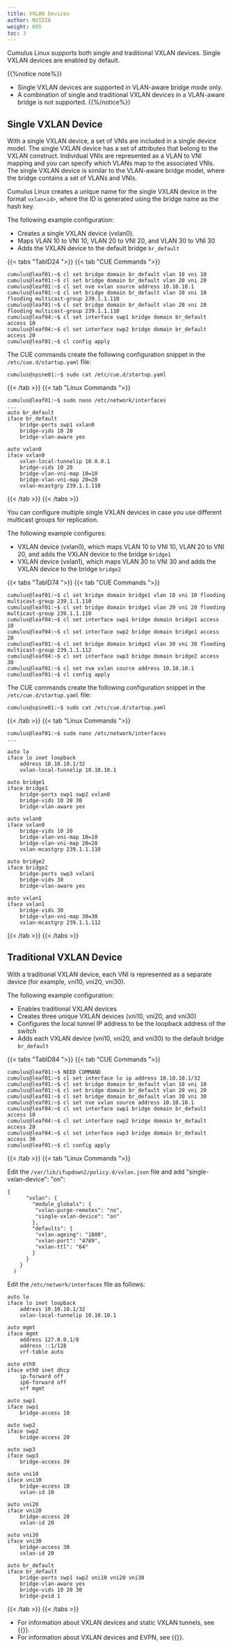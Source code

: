 ```yaml
---
title: VXLAN Devices
author: NVIDIA
weight: 605
toc: 3
---
```

Cumulus Linux supports both single and traditional VXLAN devices. Single VXLAN devices are enabled by default.

{{%notice note%}}
- Single VXLAN devices are supported in VLAN-aware bridge mode only.
- A combination of single and traditional VXLAN devices in a VLAN-aware bridge is not supported.
{{%/notice%}}

## Single VXLAN Device

With a single VXLAN device, a set of VNIs are included in a single device model. The single VXLAN device has a set of attributes that belong to the VXLAN construct. Individual VNIs are represented as a VLAN to VNI mapping and you can specify which VLANs map to the associated VNIs. The single VXLAN device is similar to the VLAN-aware bridge model, where the bridge contains a set of VLANs and VNIs.

Cumulus Linux creates a unique name for the single VXLAN device in the format `vxlan<id>`, where the ID is generated using the bridge name as the hash key.

The following example configuration:
- Creates a single VXLAN device (vxlan0).
- Maps VLAN 10 to VNI 10, VLAN 20 to VNI 20, and VLAN 30 to VNI 30
- Adds the VXLAN device to the default bridge `br_default`

{{< tabs "TabID24 ">}}
{{< tab "CUE Commands ">}}

```
cumulus@leaf01:~$ cl set bridge domain br_default vlan 10 vni 10
cumulus@leaf01:~$ cl set bridge domain br_default vlan 20 vni 20
cumulus@leaf01:~$ cl set nve vxlan source address 10.10.10.1
cumulus@leaf01:~$ cl set bridge domain br_default vlan 10 vni 10 flooding multicast-group 239.1.1.110
cumulus@leaf01:~$ cl set bridge domain br_default vlan 20 vni 20 flooding multicast-group 239.1.1.110
cumulus@leaf04:~$ cl set interface swp1 bridge domain br_default access 10
cumulus@leaf04:~$ cl set interface swp2 bridge domain br_default access 20
cumulus@leaf01:~$ cl config apply
```

The CUE commands create the following configuration snippet in the `/etc/cue.d/startup.yaml` file:

```
cumulus@spine01:~$ sudo cat /etc/cue.d/startup.yaml

```

{{< /tab >}}
{{< tab "Linux Commands ">}}

```
cumulus@leaf01:~$ sudo nano /etc/network/interfaces
...
auto br_default
iface br_default
    bridge-ports swp1 vxlan0
    bridge-vids 10 20
    bridge-vlan-aware yes
 
auto vxlan0
iface vxlan0
    vxlan-local-tunnelip 10.0.0.1
    bridge-vids 10 20
    bridge-vlan-vni-map 10=10
    bridge-vlan-vni-map 20=20
    vxlan-mcastgrp 239.1.1.110
```

{{< /tab >}}
{{< /tabs >}}

You can configure multiple single VXLAN devices in case you use different multicast groups for replication.

The following example configures:
- VXLAN device (vxlan0), which maps VLAN 10 to VNI 10, VLAN 20 to VNI 20, and adds the VXLAN device to the bridge `bridge1`
- VXLAN device (vxlan1), which maps VLAN 30 to VNI 30 and adds the VXLAN device to the bridge `bridge2`

{{< tabs "TabID74 ">}}
{{< tab "CUE Commands ">}}

```
cumulus@leaf01:~$ cl set bridge domain bridge1 vlan 10 vni 10 flooding multicast-group 239.1.1.110
cumulus@leaf01:~$ cl set bridge domain bridge1 vlan 20 vni 20 flooding multicast-group 239.1.1.110
cumulus@leaf04:~$ cl set interface swp1 bridge domain bridge1 access 10
cumulus@leaf04:~$ cl set interface swp2 bridge domain bridge1 access 20
cumulus@leaf01:~$ cl set bridge domain bridge2 vlan 30 vni 30 flooding multicast-group 239.1.1.112
cumulus@leaf04:~$ cl set interface swp3 bridge domain bridge2 access 30
cumulus@leaf01:~$ cl set nve vxlan source address 10.10.10.1
cumulus@leaf01:~$ cl config apply
```

The CUE commands create the following configuration snippet in the `/etc/cue.d/startup.yaml` file:

```
cumulus@spine01:~$ sudo cat /etc/cue.d/startup.yaml
```

{{< /tab >}}
{{< tab "Linux Commands ">}}

```
cumulus@leaf01:~$ sudo nano /etc/network/interfaces
...

auto lo
iface lo inet loopback
    address 10.10.10.1/32
    vxlan-local-tunnelip 10.10.10.1 

auto bridge1
iface bridge1
    bridge-ports swp1 swp2 vxlan0
    bridge-vids 10 20 30
    bridge-vlan-aware yes
 
auto vxlan0
iface vxlan0
    bridge-vids 10 20
    bridge-vlan-vni-map 10=10
    bridge-vlan-vni-map 20=20
    vxlan-mcastgrp 239.1.1.110

auto bridge2
iface bridge2
    bridge-ports swp3 vxlan1
    bridge-vids 30
    bridge-vlan-aware yes
 
auto vxlan1
iface vxlan1
    bridge-vids 30
    bridge-vlan-vni-map 30=30
    vxlan-mcastgrp 239.1.1.112
```

{{< /tab >}}
{{< /tabs >}}

## Traditional VXLAN Device

With a traditional VXLAN device, each VNI is represented as a separate device (for example, vni10, vni20, vni30).

The following example configuration:
- Enables traditional VXLAN devices
- Creates three unique VXLAN devices (vni10, vni20, and vni30)
- Configures the local tunnel IP address to be the loopback address of the switch
- Adds each VXLAN device (vni10, vni20, and vni30) to the default bridge `br_default`

{{< tabs "TabID84 ">}}
{{< tab "CUE Commands ">}}

```
cumulus@leaf01:~$ NEED COMMAND
cumulus@leaf01:~$ cl set interface lo ip address 10.10.10.1/32
cumulus@leaf01:~$ cl set bridge domain br_default vlan 10 vni 10
cumulus@leaf01:~$ cl set bridge domain br_default vlan 20 vni 20
cumulus@leaf01:~$ cl set bridge domain br_default vlan 30 vni 30
cumulus@leaf01:~$ cl set nve vxlan source address 10.10.10.1
cumulus@leaf04:~$ cl set interface swp1 bridge domain br_default access 10
cumulus@leaf04:~$ cl set interface swp2 bridge domain br_default access 20
cumulus@leaf04:~$ cl set interface swp3 bridge domain br_default access 30
cumulus@leaf01:~$ cl config apply
```

{{< /tab >}}
{{< tab "Linux Commands ">}}

Edit the `/var/lib/ifupdown2/policy.d/vxlan.json` file and add "single-vxlan-device": "on":

```
{
      "vxlan": {
        "module_globals": {
         "vxlan-purge-remotes": "no",
         "single-vxlan-device": "on"
        },
        "defaults": {
         "vxlan-ageing": "1800",
         "vxlan-port": "4789",
         "vxlan-ttl": "64"
        }
      }
    }
  )
```

Edit the `/etc/network/interfaces` file as follows:

```
auto lo
iface lo inet loopback
    address 10.10.10.1/32
    vxlan-local-tunnelip 10.10.10.1

auto mgmt
iface mgmt
    address 127.0.0.1/8
    address ::1/128
    vrf-table auto

auto eth0
iface eth0 inet dhcp
    ip-forward off
    ip6-forward off
    vrf mgmt

auto swp1
iface swp1
    bridge-access 10

auto swp2
iface swp2
    bridge-access 20

auto swp3
iface swp3
    bridge-access 30

auto vni10
iface vni10
    bridge-access 10
    vxlan-id 10

auto vni20
iface vni20
    bridge-access 20
    vxlan-id 20

auto vni30
iface vni30
    bridge-access 30
    vxlan-id 20

auto br_default
iface br_default
    bridge-ports swp1 swp2 vni10 vni20 vni30
    bridge-vlan-aware yes
    bridge-vids 10 20 30
    bridge-pvid 1
```

{{< /tab >}}
{{< /tabs >}}

- For information about VXLAN devices and static VXLAN tunnels, see {{<link url="Static-VXLAN-Tunnels" text="Static VXLAN Tunnels">}}.
- For information about VXLAN devices and EVPN, see {{<link url="Ethernet-Virtual-Private-Network-EVPN" text="EVPN">}}.